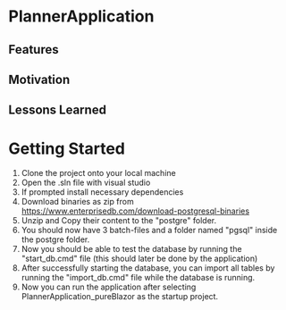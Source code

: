 # PlannerApplication

## Features

## Motivation

## Lessons Learned

# Getting Started

1. Clone the project onto your local machine
2. Open the .sln file with visual studio
3. If prompted install necessary dependencies
4. Download binaries as zip from https://www.enterprisedb.com/download-postgresql-binaries
5. Unzip and Copy their content to the "postgre" folder.
6. You should now have 3 batch-files and a folder named "pgsql" inside the postgre folder.
7. Now you should be able to test the database by running the "start_db.cmd" file (this should later be done by the application)
8. After successfully starting the database, you can import all tables by running the "import_db.cmd" file while the database is running.
9. Now you can run the application after selecting PlannerApplication_pureBlazor as the startup project.
